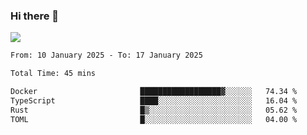### Hi there 👋️

![](https://komarev.com/ghpvc/?username=Loner1024)

<!--START_SECTION:waka-->

```txt
From: 10 January 2025 - To: 17 January 2025

Total Time: 45 mins

Docker                       ██████████████████▓░░░░░░   74.34 %
TypeScript                   ████░░░░░░░░░░░░░░░░░░░░░   16.04 %
Rust                         █▒░░░░░░░░░░░░░░░░░░░░░░░   05.62 %
TOML                         █░░░░░░░░░░░░░░░░░░░░░░░░   04.00 %
```

<!--END_SECTION:waka-->



